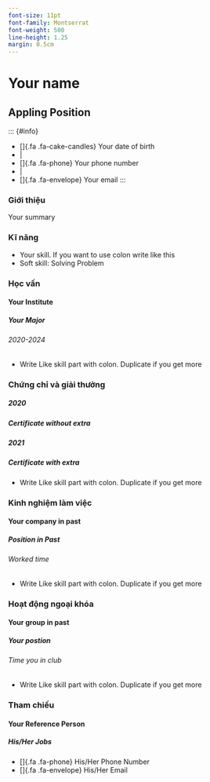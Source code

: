 ```yaml
---
font-size: 11pt
font-family: Montserrat
font-weight: 500
line-height: 1.25
margin: 0.5cm
---
```

# Your name

## Appling Position

::: {#info}
- []{.fa .fa-cake-candles} Your date of birth
- \|
- []{.fa .fa-phone} Your phone number
- \|
- []{.fa .fa-envelope} Your email
:::

### Giới thiệu

Your summary

### Kĩ năng

- Your skill. If you want to use colon write like this
- Soft skill: Solving Problem

### Học vấn

#### Your Institute

##### Your Major

###### 2020-2024

- Write Like skill part with colon. Duplicate if you get more

### Chứng chỉ và giải thưởng

##### 2020

##### Certificate without extra


##### 2021

##### Certificate with extra

- Write Like skill part with colon. Duplicate if you get more


### Kinh nghiệm làm việc

#### Your company in past

##### Position in Past

###### Worked time

- Write Like skill part with colon. Duplicate if you get more


### Hoạt động ngoại khóa

#### Your group in past

##### Your postion

###### Time you in club

- Write Like skill part with colon. Duplicate if you get more


### Tham chiếu

#### Your Reference Person

##### His/Her Jobs

- []{.fa .fa-phone} His/Her Phone Number
- []{.fa .fa-envelope} His/Her Email
